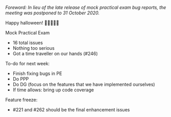 *Foreword: In lieu of the late release of mock practical exam bug reports, the meeting was postponed to 31 October 2020.*

Happy halloween! 🎃👻🎃👻🎃

Mock Practical Exam
- 16 total issues
- Nothing too serious
- Got a time traveller on our hands (#246)

To-do for next week:
- Finish fixing bugs in PE
- Do PPP
- Do DG (focus on the features that we have implemented ourselves)
- If time allows: bring up code coverage

Feature freeze:
- \#221 and #262 should be the final enhancement issues
